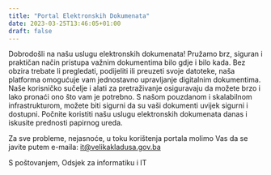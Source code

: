 ```yaml
---
title: "Portal Elektronskih Dokumenata"
date: 2023-03-25T13:46:05+01:00
draft: false
---
```


Dobrodošli na našu uslugu elektronskih dokumenata! Pružamo brz, siguran i praktičan način pristupa važnim dokumentima bilo gdje i bilo kada. Bez obzira trebate li pregledati, podijeliti ili preuzeti svoje datoteke, naša platforma omogućuje vam jednostavno upravljanje digitalnim dokumentima. Naše korisničko sučelje i alati za pretraživanje osiguravaju da možete brzo i lako pronaći ono što vam je potrebno. S našom pouzdanom i skalabilnom infrastrukturom, možete biti sigurni da su vaši dokumenti uvijek sigurni i dostupni. Počnite koristiti našu uslugu elektronskih dokumenata danas i iskusite prednosti papirnog ureda.

Za sve probleme, nejasnoće, u toku korištenja portala molimo Vas da se javite putem e-maila: it@velikakladusa.gov.ba

S poštovanjem, Odsjek za informatiku i IT